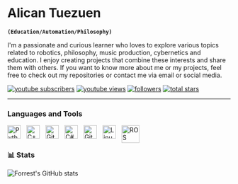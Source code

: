 #  Alican Tuezuen

**`(Education/Automation/Philosophy)`**

I'm a passionate and curious learner who loves to explore various topics related to robotics, philosophy, music production, cybernetics and education.
I enjoy creating projects that combine these interests and share them with others. If you want to know more about me or my projects, feel free to check out my repositories or contact me via email or social media.

   <p align="left">
      <a href="https://www.youtube.com/@tznalcn">
         <img alt="youtube subscribers" title="Subscribe to my YouTube channel" src="https://custom-icon-badges.demolab.com/youtube/channel/subscribers/UCnIbChRDJ4LzxktPwDtdvXA?color=%23E05D44&label=SUBSCRIBE&logo=video&logoColor=white&style=for-the-badge&labelColor=CE4630"/></a> 
      <a href="https://www.youtube.com/@tznalcn">
         <img alt="youtube views" title="YouTube views" src="https://custom-icon-badges.demolab.com/youtube/channel/views/UCnIbChRDJ4LzxktPwDtdvXA?color=%23E1AD0E&logo=eye&logoColor=white&style=for-the-badge&labelColor=C79600"/></a> 
      <a href="https://github.com/T-Z-N?tab=followers">
         <img alt="followers" title="Follow me on Github" src="https://custom-icon-badges.demolab.com/github/followers/T-Z-N?color=236ad3&labelColor=1155ba&style=for-the-badge&logo=person-add&label=Follow&logoColor=white"/></a>
      <a href="https://github.com/T-Z-N?tab=repositories&sort=stargazers">
         <img alt="total stars" title="Total stars on GitHub" src="https://custom-icon-badges.demolab.com/github/stars/T-Z-N?color=55960c&style=for-the-badge&labelColor=488207&logo=star"/></a>
   </p>

---

###  Languages and Tools
<img align="left" alt="Python" width="30px" style="padding-right:10px;" src="https://cdn.jsdelivr.net/gh/devicons/devicon/icons/python/python-plain.svg" />
<img align="left" alt="C++" width="30px" style="padding-right:10px;" src="https://cdn.jsdelivr.net/gh/devicons/devicon/icons/cplusplus/cplusplus-line.svg" />
<img align="left" alt="GitHub" width="30px" style="padding-right:10px;" src="https://cdn.jsdelivr.net/gh/devicons/devicon/icons/github/github-original.svg" />
<img align="left" alt="C#" width="30px" style="padding-right:10px;" src="https://cdn.jsdelivr.net/gh/devicons/devicon/icons/csharp/csharp-original.svg"/>
<img align="left" alt="Git" width="30px" style="padding-right:10px;" src="https://cdn.jsdelivr.net/gh/devicons/devicon/icons/git/git-original.svg" />
<img align="left" alt="Linux" width="30px" style="padding-right:10px;" src="https://cdn.jsdelivr.net/gh/devicons/devicon/icons/linux/linux-original.svg" />
<img align="left" alt="ROS" width="40px"style="padding-right:10px;" src="https://www.vectorlogo.zone/logos/ros/ros-ar21.svg" />

<br/>

#


### 📊 Stats

![Forrest's GitHub stats](https://github-readme-stats.vercel.app/api?username=T-Z-N&show_icons=true&theme=swift)

#

[youtube]: [https://youtube.com/@tznalcn](https://www.youtube.com/@tznalcn)
